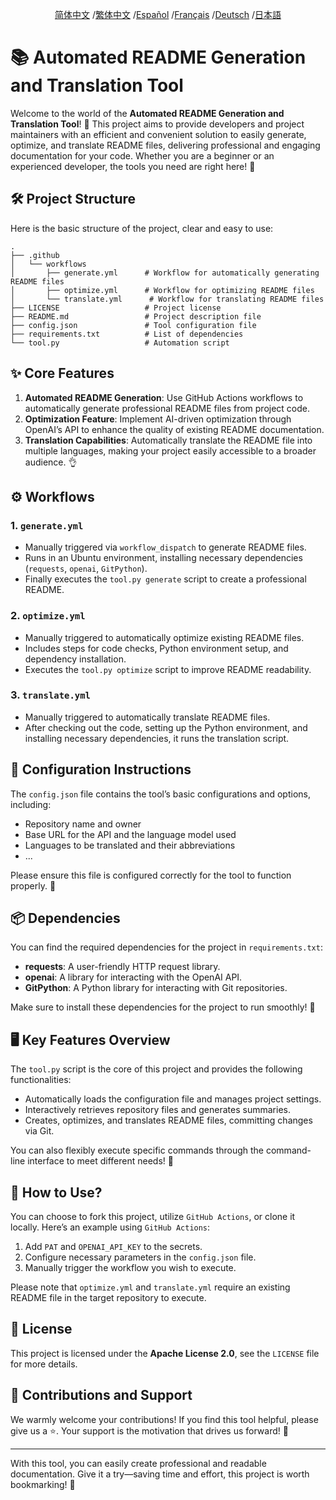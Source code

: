 <div align="center">

[简体中文](/README.md) /[繁体中文](/README/README_zh-TW.md) /[Español](/README/README_es.md) /[Français](/README/README_fr.md) /[Deutsch](/README/README_de.md) /[日本語](/README/README_ja.md)

</div>

# 📚 Automated README Generation and Translation Tool

Welcome to the world of the **Automated README Generation and Translation Tool**! 🎉 This project aims to provide developers and project maintainers with an efficient and convenient solution to easily generate, optimize, and translate README files, delivering professional and engaging documentation for your code. Whether you are a beginner or an experienced developer, the tools you need are right here! 🌟

## 🛠️ Project Structure

Here is the basic structure of the project, clear and easy to use:

```
.
├── .github
│   └── workflows
│       ├── generate.yml      # Workflow for automatically generating README files
│       ├── optimize.yml      # Workflow for optimizing README files
│       └── translate.yml      # Workflow for translating README files
├── LICENSE                   # Project license
├── README.md                 # Project description file
├── config.json               # Tool configuration file
├── requirements.txt          # List of dependencies
└── tool.py                   # Automation script
```

## ✨ Core Features

1. **Automated README Generation**: Use GitHub Actions workflows to automatically generate professional README files from project code.
2. **Optimization Feature**: Implement AI-driven optimization through OpenAI’s API to enhance the quality of existing README documentation.
3. **Translation Capabilities**: Automatically translate the README file into multiple languages, making your project easily accessible to a broader audience. 👌

## ⚙️ Workflows

### 1. `generate.yml`
- Manually triggered via `workflow_dispatch` to generate README files.
- Runs in an Ubuntu environment, installing necessary dependencies (`requests`, `openai`, `GitPython`).
- Finally executes the `tool.py generate` script to create a professional README.

### 2. `optimize.yml`
- Manually triggered to automatically optimize existing README files.
- Includes steps for code checks, Python environment setup, and dependency installation.
- Executes the `tool.py optimize` script to improve README readability.

### 3. `translate.yml`
- Manually triggered to automatically translate README files.
- After checking out the code, setting up the Python environment, and installing necessary dependencies, it runs the translation script.

## 📝 Configuration Instructions

The `config.json` file contains the tool’s basic configurations and options, including:
- Repository name and owner
- Base URL for the API and the language model used
- Languages to be translated and their abbreviations
- ...

Please ensure this file is configured correctly for the tool to function properly. 🔑

## 📦 Dependencies

You can find the required dependencies for the project in `requirements.txt`:
- **requests**: A user-friendly HTTP request library.
- **openai**: A library for interacting with the OpenAI API.
- **GitPython**: A Python library for interacting with Git repositories.

Make sure to install these dependencies for the project to run smoothly! 🚀

## 🖥️ Key Features Overview

The `tool.py` script is the core of this project and provides the following functionalities:
- Automatically loads the configuration file and manages project settings.
- Interactively retrieves repository files and generates summaries.
- Creates, optimizes, and translates README files, committing changes via Git.

You can also flexibly execute specific commands through the command-line interface to meet different needs! 🎈

## 🌸 How to Use?

You can choose to fork this project, utilize `GitHub Actions`, or clone it locally. Here’s an example using `GitHub Actions`:

1. Add `PAT` and `OPENAI_API_KEY` to the secrets.
2. Configure necessary parameters in the `config.json` file.
3. Manually trigger the workflow you wish to execute.

Please note that `optimize.yml` and `translate.yml` require an existing README file in the target repository to execute.

## 📜 License

This project is licensed under the **Apache License 2.0**, see the `LICENSE` file for more details.

## 🤝 Contributions and Support

We warmly welcome your contributions! If you find this tool helpful, please give us a ⭐️. Your support is the motivation that drives us forward! 💪

---

With this tool, you can easily create professional and readable documentation. Give it a try—saving time and effort, this project is worth bookmarking! 🌟